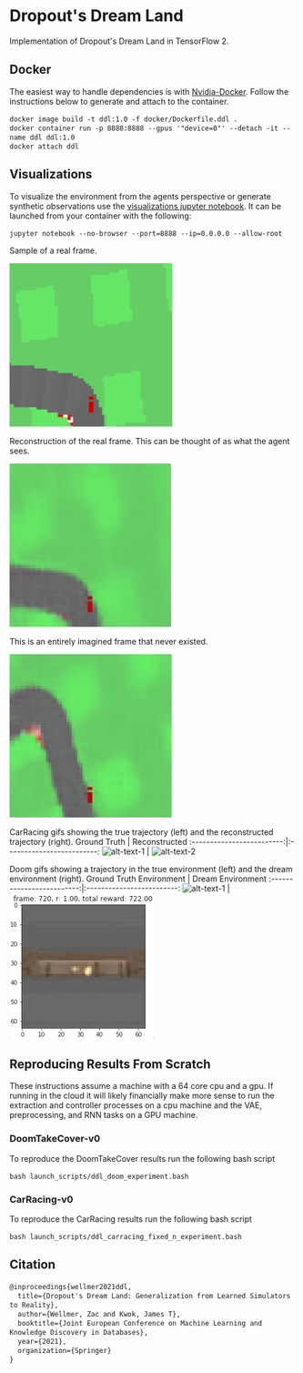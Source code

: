 # Dropout's Dream Land
Implementation of Dropout's Dream Land in TensorFlow 2.

## Docker
The easiest way to handle dependencies is with [Nvidia-Docker](https://github.com/NVIDIA/nvidia-docker). Follow the instructions below to generate and attach to the container.
```
docker image build -t ddl:1.0 -f docker/Dockerfile.ddl .
docker container run -p 8888:8888 --gpus '"device=0"' --detach -it --name ddl ddl:1.0
docker attach ddl 
```

## Visualizations
To visualize the environment from the agents perspective or generate synthetic observations use the [visualizations jupyter notebook](WorldModels/visualizations.ipynb). It can be launched from your container with the following:
```
jupyter notebook --no-browser --port=8888 --ip=0.0.0.0 --allow-root
```

Sample of a real frame.

![alt text](imgs/true_frame.png "Real Frame")

Reconstruction of the real frame. This can be thought of as what the agent sees.

![alt text](imgs/reconstructed_frame.png "Reconstructed Frame")

This is an entirely imagined frame that never existed.

![alt text](imgs/imagined.png "Imagined Frame")

CarRacing gifs showing the true trajectory (left) and the reconstructed trajectory (right). 
Ground Truth             |  Reconstructed
:-------------------------:|:-------------------------:
![alt-text-1](imgs/true_traj.gif "Real Trajectory") | ![alt-text-2](imgs/reconstruct_traj.gif "Reconstructed Trajectory")

Doom gifs showing a trajectory in the true environment (left) and the dream environment (right). 
Ground Truth Environment   |  Dream Environment
:-------------------------:|:-------------------------:
![alt-text-1](imgs/doom_real_traj.gif "Real Trajectory") | ![alt-text-2](imgs/doom_dream_traj.gif "Dream Trajectory")

## Reproducing Results From Scratch
These instructions assume a machine with a 64 core cpu and a gpu. If running in the cloud it will likely financially make more sense to run the extraction and controller processes on a cpu machine and the VAE, preprocessing, and RNN tasks on a GPU machine.

### DoomTakeCover-v0
To reproduce the DoomTakeCover results run the following bash script
```
bash launch_scripts/ddl_doom_experiment.bash
```

### CarRacing-v0
To reproduce the CarRacing results run the following bash script
```
bash launch_scripts/ddl_carracing_fixed_n_experiment.bash
```

## Citation
```
@inproceedings{wellmer2021ddl,
  title={Dropout's Dream Land: Generalization from Learned Simulators to Reality},
  author={Wellmer, Zac and Kwok, James T},
  booktitle={Joint European Conference on Machine Learning and Knowledge Discovery in Databases},
  year={2021},
  organization={Springer}
}
```
